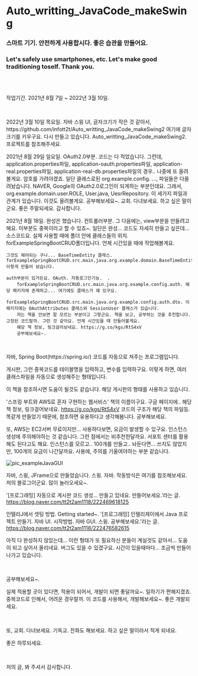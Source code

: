 # Auto_writting_JavaCode_makeSwing

<h3>스마트 기기. 안전하게 사용합시다. 좋은 습관을 만들어요.</h3>
<h3>Let's safely use smartphones, etc. Let's make good traditioning toself. Thank you.</h3>
<br/><br/>
<p>작업기간. 2021년 8월 7일 ~ 2022년 3월 10일.</p>

<br/>
<p>
    2022년 3월 10일 목요일. 
     자바 스윙 UI, 글자크기가 작은 것 같아서, https://github.com/infott2t/Auto_writting_JavaCode_makeSwing2 여기에 글자크기를 키우구요. 다시 만들고 있습니다. Auto_writting_JavaCode_makeSwing2. 프로젝트를 참조해주세요.
</p>
    <p>
    2021년 8월 29일 일요일. OAuth2.0부분. 코드는 다 적었습니다. 그런데, application.properties파일, application-oauth.properties파일, application-real.properties파일, application-real-db.properties파일의 경우.. 나중에 또 올려볼게요. 암호를 가려야겠죠.
        일단 클래스로된 org.example.config. ..., 파일들은 다올려놨습니다. NAVER, Google의 OAuth2.0로그인이 되게하는 부분인데요. 그래서, org.example.domain.user.ROLE, User.java, UesrRepository. 이 세가지 파일과 관계가 있습니다. 이것도 올려볼게요.
        공부해보세요~. 
        교회. 다녀보세요. 하고 싶은 말이군요. 좋은 주말되세요. 감사합니다.
    </p>
    <p>
    2021년 8월 18일. 완성은 했습니다. 컨트롤러부분. 그 다음에는, view부분을 만들려고 해요. 이부분도 중복이라고 할 수 있죠~. 일단은 완성... 코드도 자세히 만들고 싶은데... 
        소스코드요. 실제 사용할 때에 폴더 안에 클래스들의 위치. forExampleSpringBootCRUD폴더입니다. 언제 시간있을 때에 작업해볼게요.  
        
    그것도 해야되는 구나... BaseTimeEntity 클래스. forExampleSpringBootCRUD.src.main.java.org.example.domain.BaseTimeEntity.java 이렇게 만들어 놨습니다.
        
    auth부분이 있거든요. OAuth. 자동로그인기능.  . 
        forExampleSpringBootCRUD.src.main.java.org.example.config.auth. 해당 패키지에 존재하고... 여기에도 클래스가 꽤 있구요. 
        forExampleSpringBootCRUD.src.main.java.org.example.config.auth.dto. 이 패키지에는 OAuthAttributes 클래스와 SessionUser 클래스가 있습니다.
        저는 책을 안보면 잘 모르는 부분이고 그렇군요. 책을 보고, 공부하는 것을 추천합니다. 고정된 코드랄까. 그런 것 같아요. 언제 시간있을 때 만들어볼게요.
        해당 책 정보, 링크걸어보네요. https://g.co/kgs/RtS4xV
        공부해보세요~. 
</p>  
  <br/>
<p>자바, Spring Boot(https://spring.io/) 코드를 자동으로 쳐주는 프로그램입니다.


게시판, 그런 중복코드를 테이블명을 입력하고, 변수를 입력하구요. 이렇게 하면, 여러 클래스파일을 자동으로 생성해주는 형태입니다.

이 책을 참조하시면 도움이 될것도 같습니다. 해당 게시판의 형태를 사용하고 있습니다.

'스프링 부트와 AWS로 혼자 구현하는 웹서비스' 책의 이름이구요. 구글 페이지에.. 해당 책 정보, 링크걸어보네요. https://g.co/kgs/RtS4xV 코드의 구조가 해당 책의 파일등. 똑같게 만들었기 때문에, 참조하면 유용하다고 생각해봄니다. 공부해보세요.

또, AWS는 EC2서버 무료이지만... 사용하다보면, 요금이 발생할 수 있구요. 인스턴스생성에 주의해야하는 것 같습니다. 그런 점에서는 비추천한달까요. 
서포트 센터를 활용해도 된다고도 해요. 인스턴스를 모르고.. 100개를 만들고.. 놔둔다면... 쓰지도 않았지만, 100개의 요금이 나간달까요. 사용에, 주의를 기울여야하는 부분 같습니다. 

![pic_exampleJavaGUI](https://user-images.githubusercontent.com/25080178/130056424-f11c89b8-cb4e-4b24-bb04-07f858fbd09f.png)

자바, 스윙, JFrame으로 만들었습니다. 스윙. 자바. 작동방식은 여기를 참조해보세요. 저의 블로그이군요. 많이 놀러오세요~.
    
    
'[프로그래밍] 자동으로 게시판 코드 생성... 만들고 있네요. 만들어보세요.'라는 글. https://blog.naver.com/tt2t2am1118/222469618125 
    
인텔리J에서 셋팅 방법. Getting started~.
'[프로그래밍] 인텔리제이에서 Java 프로젝트 만들기. 자바 UI. 시작방법. 자바 GUI. 스윙. 공부해보세요.'라는 글. https://blog.naver.com/tt2t2am1118/222476582615 


아직 다 완성하지 않았는데... 이런 형태가 또 필요하신 분들이 계실것도 같아서... 도움이 되고 싶어서 올리네요. 버그도 있을 수 있겠구요. 시간이 있을때마다... 조금씩 만들어나가고 있습니다.

 
</p>
<br/>
<p>공부해보세요~.</p>
<p>실제 적용할 곳이 있다면, 적용이 되어서, 개발이 되면 좋달까요~. 일하기가 편해지겠죠. 중복코드로 인해서, 어려운 경우랄까. 이 코드를 사용해서, 개발해보세요~. 좋은 개발되세요.</p>
<br/>
<p>
또, 교회. 다녀보세요. 기독교. 전화도 해보세요. 하고 싶은 말이라서 적게 되네요.

좋은 하루되세요. 
</p>
<br/>
<p>
저의 글, 봐 주셔서 감사합니다.</p>

